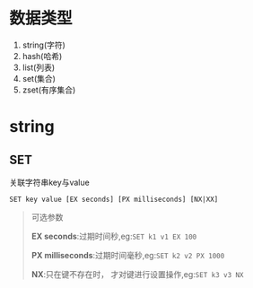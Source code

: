 # 数据类型

1. string(字符)
2. hash(哈希)
3. list(列表)
4. set(集合)
5. zset(有序集合)

# string

## SET

关联字符串key与value

`SET key value [EX seconds] [PX milliseconds] [NX|XX]`

> 可选参数
>
> **EX seconds**:过期时间秒,eg:`SET k1 v1 EX 100`
>
> **PX milliseconds**:过期时间毫秒,eg:`SET k2 v2 PX 1000`
>
> **NX**:只在键不存在时， 才对键进行设置操作,eg:`SET k3 v3 NX`